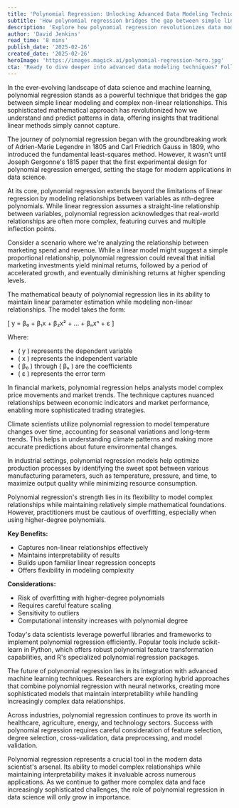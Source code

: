 ```yaml
---
title: 'Polynomial Regression: Unlocking Advanced Data Modeling Technique'
subtitle: 'How polynomial regression bridges the gap between simple linear modeling and complex non-linear relationships'
description: 'Explore how polynomial regression revolutionizes data modeling by bridging simple linear approaches with complex non-linear relationships. From its historical foundations to modern applications across industries, discover why this sophisticated technique remains crucial for data scientists and analysts in capturing real-world complexity while maintaining mathematical interpretability.'
author: 'David Jenkins'
read_time: '8 mins'
publish_date: '2025-02-26'
created_date: '2025-02-26'
heroImage: 'https://images.magick.ai/polynomial-regression-hero.jpg'
cta: 'Ready to dive deeper into advanced data modeling techniques? Follow us on LinkedIn for regular updates on cutting-edge data science methodologies and practical implementation insights.'
---
```


In the ever-evolving landscape of data science and machine learning, polynomial regression stands as a powerful technique that bridges the gap between simple linear modeling and complex non-linear relationships. This sophisticated mathematical approach has revolutionized how we understand and predict patterns in data, offering insights that traditional linear methods simply cannot capture.

The journey of polynomial regression began with the groundbreaking work of Adrien-Marie Legendre in 1805 and Carl Friedrich Gauss in 1809, who introduced the fundamental least-squares method. However, it wasn't until Joseph Gergonne's 1815 paper that the first experimental design for polynomial regression emerged, setting the stage for modern applications in data science.

At its core, polynomial regression extends beyond the limitations of linear regression by modeling relationships between variables as nth-degree polynomials. While linear regression assumes a straight-line relationship between variables, polynomial regression acknowledges that real-world relationships are often more complex, featuring curves and multiple inflection points.

Consider a scenario where we're analyzing the relationship between marketing spend and revenue. While a linear model might suggest a simple proportional relationship, polynomial regression could reveal that initial marketing investments yield minimal returns, followed by a period of accelerated growth, and eventually diminishing returns at higher spending levels.

The mathematical beauty of polynomial regression lies in its ability to maintain linear parameter estimation while modeling non-linear relationships. The model takes the form:

\[ y = β₀ + β₁x + β₂x² + ... + βₙxⁿ + ε \]

Where:
- \( y \) represents the dependent variable
- \( x \) represents the independent variable
- \( β₀ \) through \( βₙ \) are the coefficients
- \( ε \) represents the error term

In financial markets, polynomial regression helps analysts model complex price movements and market trends. The technique captures nuanced relationships between economic indicators and market performance, enabling more sophisticated trading strategies.

Climate scientists utilize polynomial regression to model temperature changes over time, accounting for seasonal variations and long-term trends. This helps in understanding climate patterns and making more accurate predictions about future environmental changes.

In industrial settings, polynomial regression models help optimize production processes by identifying the sweet spot between various manufacturing parameters, such as temperature, pressure, and time, to maximize output quality while minimizing resource consumption.

Polynomial regression's strength lies in its flexibility to model complex relationships while maintaining relatively simple mathematical foundations. However, practitioners must be cautious of overfitting, especially when using higher-degree polynomials.

**Key Benefits:**
- Captures non-linear relationships effectively
- Maintains interpretability of results
- Builds upon familiar linear regression concepts
- Offers flexibility in modeling complexity

**Considerations:**
- Risk of overfitting with higher-degree polynomials
- Requires careful feature scaling
- Sensitivity to outliers
- Computational intensity increases with polynomial degree

Today's data scientists leverage powerful libraries and frameworks to implement polynomial regression efficiently. Popular tools include scikit-learn in Python, which offers robust polynomial feature transformation capabilities, and R's specialized polynomial regression packages.

The future of polynomial regression lies in its integration with advanced machine learning techniques. Researchers are exploring hybrid approaches that combine polynomial regression with neural networks, creating more sophisticated models that maintain interpretability while handling increasingly complex data relationships.

Across industries, polynomial regression continues to prove its worth in healthcare, agriculture, energy, and technology sectors. Success with polynomial regression requires careful consideration of feature selection, degree selection, cross-validation, data preprocessing, and model validation.

Polynomial regression represents a crucial tool in the modern data scientist's arsenal. Its ability to model complex relationships while maintaining interpretability makes it invaluable across numerous applications. As we continue to gather more complex data and face increasingly sophisticated challenges, the role of polynomial regression in data science will only grow in importance.